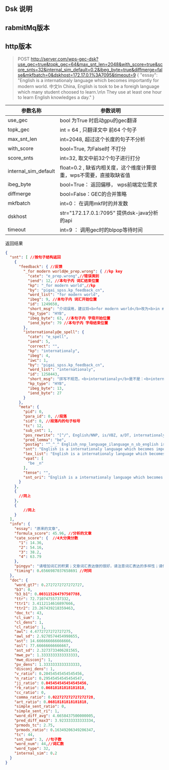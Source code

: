 ## Dsk 说明

## rabmitMq版本

## http版本

>POST http://server.com/wps-gec-dsk?use_gec=true&topk_gec=64&max_snt_len=2048&with_score=true&score_snts=32&internal_sim_default=0.2&ibeg_byte=true&diffmerge=false&mkfbatch=0&dskhost=172.17.0.1%3A7095&timeout=9
{
    "essay": "English is a internationaly language which becomes importantly for modern world. 中文In China, English is took to be a foreigh language which many student choosed to learn.\n\n They use at least one hour to learn English knowledges a day."
}




| 参数名称 | 参数说明 |
|---|---|
| use_gec| bool 为True 时启动gpu的gec翻译 |
| topk_gec|int = 64 , 只翻译文中 前64 个句子 |
|max_snt_len| int=2048, 超过这个长度的句子不分析| 
|with_score |bool=True, 为False时 不打分 |
| score_snts| int=32, 取文中前32个句子进行打分|
| internal_sim_default| float=0.2 , 缺省内相关度，这个维度计算很重，wps不需要，直接取缺省值|
|ibeg_byte|bool=True： 返回偏移， wps前端定位需求|
|diffmerge|bool=False：GEC的合并策略|
|mkfbatch| int=0： 在调用mkf时的并发数|
|dskhost| str="172.17.0.1:7095" 提供dsk-java分析的api|
|timeout|int=9 ： 调用gec时的blpop等待时间| 

返回结果
```json
{
  "snt": [ //按句子结构返回
    {
      "feedback": { //反馈
        "_for modern world@e_prep.wrong": { //kp key
          "cate": "e_prep.wrong",//错误类别
          "iend": 12, //本句子内 词汇结束位置
          "kp": "_for modern world",//kp
          "by": "pigai_spss.kp_feedback_cn",
          "word_list": "for modern world",
          "ibeg": 9, //本句子内 词汇开始位置
          "id": 1249650,
          "short_msg": "介词误用，建议将<b>for modern world</b>改为<b>in modern world</b>。", //返回信息
          "kp_type": "HYB",
          "ibeg_byte": 63, //本句子内 字母开始位置
          "iend_byte": 79 //本句子内 字母结束位置
        },
        "internationaly@e_spell": {
          "cate": "e_spell",
          "iend": 5,
          "correct": "",
          "kp": "internationaly",
          "ibeg": 4,
          "iwc": 1,
          "by": "pigai_spss.kp_feedback_cn",
          "word_list": "internationaly",
          "id": 1258443,
          "short_msg": "拼写不规范，<b>internationaly</b>是不是：<b>internationally</b>、<b>international</b>、<b>internationale</b>。",
          "kp_type": "HYB",
          "ibeg_byte": 13,
          "iend_byte": 27
        }
      },
      "meta": {
        "pid": 0,
        "para_id": 0, //段落
        "sid": 0, //段落内的句子标号
        "tc": 12,
        "sub_cnt": 1,
        "pos_rewrite": "[^/^, English/NNP, is/VBZ, a/DT, internationaly/NNP, language/NN, which/WDT, becomes/VBZ, importantly/RB, for/IN, modern/JJ, world/NN, ./.]",
        "pred_lemma": "be",
        "postag": "^_^_^ English_nnp_language_ilanguage_n_sb_english is_vbz_v_presten_be a_dt_n3_a internationaly_nnp_gpe_n_internationaly language_nn_n_language which_wdt_n_which becomes_vbz_v_presten_become importantly_rb_importantly for_in_for modern_jj_n2_modern world_nn_n_world ._._.",
        "snt": "English is a internationaly language which becomes importantly for modern world.", //去空格后的句子
        "lex_list": "English is a internationaly language which becomes importantly for modern world .",
        "vpat": [
          "be _n"
        ],
        "tense": "",
        "snt_ori": "English is a internationaly language which becomes importantly for modern world." //原来的句子
      }
    },
    {
      //同上
    },
    {
        //同上
    }
  ],
  "info": {
    "essay": "原来的文章",
    "formula_score": 45.96, //分析的文章
    "cate_score": {  //4大分类分数
      "1": 14.36,
      "2": 54.16,
      "3": 38.2,
      "4": 63.79
    },
    "pingyu": "请增加词汇的积累；文章词汇表达做的很好，请注意词汇表达的多样性；请作者增加词汇表达的丰富度，请注意词汇表达的多样性",// 评语
    "timing": 0.6566987037658691 //时间
  },
  "doc": {
    "word_gt7": 0.2727272727272727,
    "b3": 0,
    "b3_b1": 0.003115264797507788,
    "ttr": 72.71074755737332,
    "ttr1": 3.4112114616897666,
    "ttr2": 23.267439218359463,
    "doc_tc": 43,
    "cl_sum": 3,
    "cl_dens": 1,
    "cl_ratio": 1,
    "awl": 4.4772727272727275,
    "awl_sd": 2.9270574454998655,
    "ast": 14.666666666666666,
    "asl": 77.66666666666667,
    "ast_sd": 2.3273733406281565,
    "mwe_pv": 1.3333333333333333,
    "mwe_disconj": 1,
    "pv_dens": 1.3333333333333333,
    "disconj_dens": 1,
    "v_ratio": 0.20454545454545456,
    "n_ratio": 0.29545454545454547,
    "jj_ratio": 0.045454545454545456,
    "rb_ratio": 0.06818181818181818,
    "cc_ratio": 0,
    "comma_ratio": 0.022727272727272728,
    "art_ratio": 0.06818181818181818,
    "simple_sent_ratio": 0,
    "simple_sent_ri": 1,
    "word_diff_avg": 4.6658437500000005,
    "pred_diff_max3": 3.923333333333334,
    "prmods_tc": 2.75,
    "prmods_ratio": 0.16349206349206347,
    "tc": 44,
    "snt_num": 3, //句子数
    "word_num": 44,//词汇数
    "word_type": 32,
    "internal_sim": 0.2
  }
}
```

